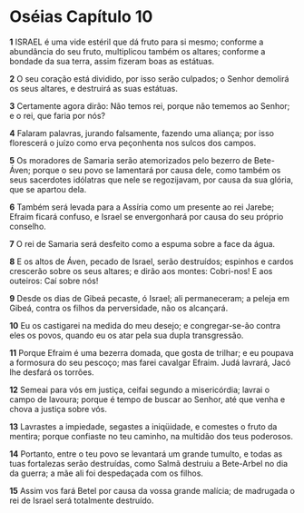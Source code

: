 # Oséias Capítulo 10

**1** 	ISRAEL é uma vide estéril que dá fruto para si mesmo; conforme a abundância do seu fruto, multiplicou também os altares; conforme a bondade da sua terra, assim fizeram boas as estátuas.

**2** 	O seu coração está dividido, por isso serão culpados; o Senhor demolirá os seus altares, e destruirá as suas estátuas.

**3** 	Certamente agora dirão: Não temos rei, porque não tememos ao Senhor; e o rei, que faria por nós?

**4** 	Falaram palavras, jurando falsamente, fazendo uma aliança; por isso florescerá o juízo como erva peçonhenta nos sulcos dos campos.

**5** 	Os moradores de Samaria serão atemorizados pelo bezerro de Bete-Áven; porque o seu povo se lamentará por causa dele, como também os seus sacerdotes idólatras que nele se regozijavam, por causa da sua glória, que se apartou dela.

**6** 	Também será levada para a Assíria como um presente ao rei Jarebe; Efraim ficará confuso, e Israel se envergonhará por causa do seu próprio conselho.

**7** 	O rei de Samaria será desfeito como a espuma sobre a face da água.

**8** 	E os altos de Áven, pecado de Israel, serão destruídos; espinhos e cardos crescerão sobre os seus altares; e dirão aos montes: Cobri-nos! E aos outeiros: Caí sobre nós!

**9** 	Desde os dias de Gibeá pecaste, ó Israel; ali permaneceram; a peleja em Gibeá, contra os filhos da perversidade, não os alcançará.

**10** 	Eu os castigarei na medida do meu desejo; e congregar-se-ão contra eles os povos, quando eu os atar pela sua dupla transgressão.

**11** 	Porque Efraim é uma bezerra domada, que gosta de trilhar; e eu poupava a formosura do seu pescoço; mas farei cavalgar Efraim. Judá lavrará, Jacó lhe desfará os torrões.

**12** 	Semeai para vós em justiça, ceifai segundo a misericórdia; lavrai o campo de lavoura; porque é tempo de buscar ao Senhor, até que venha e chova a justiça sobre vós.

**13** 	Lavrastes a impiedade, segastes a iniqüidade, e comestes o fruto da mentira; porque confiaste no teu caminho, na multidão dos teus poderosos.

**14** 	Portanto, entre o teu povo se levantará um grande tumulto, e todas as tuas fortalezas serão destruídas, como Salmã destruiu a Bete-Arbel no dia da guerra; a mãe ali foi despedaçada com os filhos.

**15** 	Assim vos fará Betel por causa da vossa grande malícia; de madrugada o rei de Israel será totalmente destruído.

